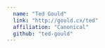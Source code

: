 ```yaml
---
  name: "Ted Gould"
  link: "http://gould.cx/ted"
  affiliation: "Canonical"
  github: "ted-gould"
---
```

